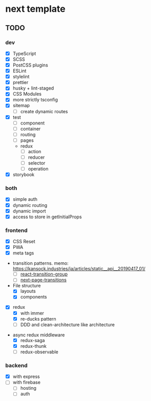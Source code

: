 # next template

## TODO

### dev

- [x] TypeScript
- [x] SCSS
- [x] PostCSS plugins
- [x] ESLint
- [x] stylelint
- [x] prettier
- [x] husky + lint-staged
- [x] CSS Modules
- [x] more strictly tsconfig
- [x] sitemap
  - [ ] create dynamic routes
- [x] test
  - [ ] component
  - [ ] container
  - [ ] routing
  - [ ] pages
  - redux
    - [ ] action
    - [ ] reducer
    - [ ] selector
    - [ ] operation
- [x] storybook

### both

- [x] simple auth
- [x] dynamic routing
- [x] dynamic import
- [x] access to store in getInitialProps

### frontend

- [x] CSS Reset
- [x] PWA
- [x] meta tags
- transition patterns. memo: <https://kansock.industries/ja/articles/static__api__20190417_01/>
  - [ ] [react-transition-group](https://github.com/reactjs/react-transition-group)
  - [ ] [next-page-transitions](https://github.com/illinois/next-page-transitions)
- File structure
  - [x] layouts
  - [x] components
- [x] redux
  - [x] with immer
  - [x] re-ducks pattern
  - [ ] DDD and clean-architecture like architecture
- async redux middleware
  - [x] redux-saga
  - [x] redux-thunk
  - [ ] redux-observable

### backend

- [x] with express
- [ ] with firebase
  - [ ] hosting
  - [ ] auth
